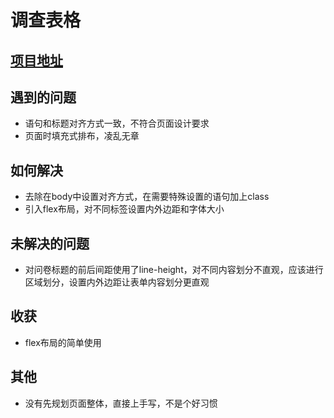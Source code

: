 # 调查表格

## [项目地址](https://codepen.io/LongQiang/pen/XWaGoMm)

## 遇到的问题

- 语句和标题对齐方式一致，不符合页面设计要求
- 页面时填充式排布，凌乱无章

## 如何解决

- 去除在body中设置对齐方式，在需要特殊设置的语句加上class
- 引入flex布局，对不同标签设置内外边距和字体大小

## 未解决的问题

- 对问卷标题的前后间距使用了line-height，对不同内容划分不直观，应该进行区域划分，设置内外边距让表单内容划分更直观

## 收获

- flex布局的简单使用

## 其他

- 没有先规划页面整体，直接上手写，不是个好习惯

